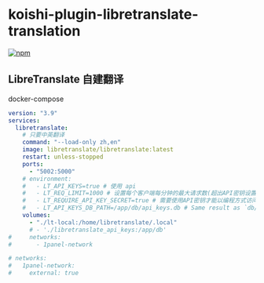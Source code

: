 # koishi-plugin-libretranslate-translation

[![npm](https://img.shields.io/npm/v/koishi-plugin-libretranslate-translation?style=flat-square)](https://www.npmjs.com/package/koishi-plugin-libretranslate-translation)

## LibreTranslate 自建翻译

docker-compose

```yaml
version: "3.9"
services:
  libretranslate:
    # 只要中英翻译
    command: "--load-only zh,en"
    image: libretranslate/libretranslate:latest
    restart: unless-stopped
    ports:
      - "5002:5000"
    # environment:
    #   - LT_API_KEYS=true # 使用 api
    #   - LT_REQ_LIMIT=1000 # 设置每个客户端每分钟的最大请求数(超出API密钥设置的限制)
    #   - LT_REQUIRE_API_KEY_SECRET=true # 需要使用API密钥才能以编程方式访问API，除非客户端还发送秘密匹配
    #   - LT_API_KEYS_DB_PATH=/app/db/api_keys.db # Same result as `db/api_keys.db` or `./db/api_keys.db`
    volumes:
      - "./lt-local:/home/libretranslate/.local"
      # - './libretranslate_api_keys:/app/db'
#     networks:
#       - 1panel-network

# networks:
#   1panel-network:
#     external: true
```

<style>
  .language-yaml {
  position: relative;
  display: block !important;
  overflow-x: auto;
  background: #21252b !important;
  color: #c7eae5 !important;
  padding: 10px 5px 10px 15px !important;
  box-shadow: 0 10px 30px 0px rgb(0 0 0 / 40%);
  border-radius: 10px;
}
</style>
